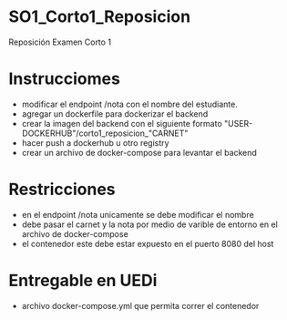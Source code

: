 # SO1_Corto1_Reposicion
Reposición Examen Corto 1

# Instrucciomes
- modificar el endpoint /nota con el nombre del estudiante.
- agregar un dockerfile para dockerizar el backend
- crear la imagen del backend con el siguiente formato "USER-DOCKERHUB"/corto1_reposicion_"CARNET"
- hacer push a dockerhub u otro registry
- crear un archivo de docker-compose para levantar el backend

# Restricciones 
- en el endpoint /nota unicamente se debe modificar el nombre
- debe pasar el carnet y la nota por medio de varible de entorno en el archivo de docker-compose
- el contenedor este debe estar expuesto en el puerto 8080 del host

# Entregable en UEDi
- archivo docker-compose.yml que permita correr el contenedor 
